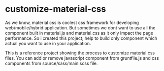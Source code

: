 # customize-material-css

As we know, material css is coolest css framework for developing web/mobile/hybrid application. But sometimes we dont want to use all the component built in material.js and material.css as it only impact the page performance. So i created this project, help to build only component which actual you want to use in your application.

This is a reference project showing the process to customize material css files. You can add or remove javascript component from gruntfile.js and css components from source/sass/main.scss file.
